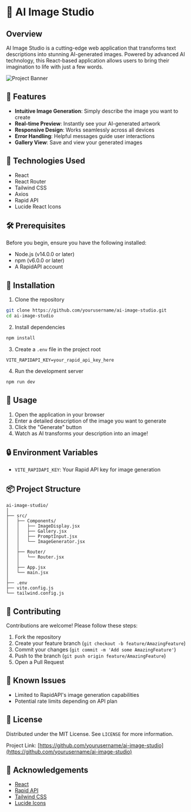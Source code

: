 # 🎨 AI Image Studio

## Overview

AI Image Studio is a cutting-edge web application that transforms text descriptions into stunning AI-generated images. Powered by advanced AI technology, this React-based application allows users to bring their imagination to life with just a few words.

![Project Banner](https://via.placeholder.com/800x400.png?text=AI+Image+Studio+Banner)

## 🌟 Features

- **Intuitive Image Generation**: Simply describe the image you want to create
- **Real-time Preview**: Instantly see your AI-generated artwork
- **Responsive Design**: Works seamlessly across all devices
- **Error Handling**: Helpful messages guide user interactions
- **Gallery View**: Save and view your generated images

## 🚀 Technologies Used

- React
- React Router
- Tailwind CSS
- Axios
- Rapid API
- Lucide React Icons

## 🛠️ Prerequisites

Before you begin, ensure you have the following installed:
- Node.js (v14.0.0 or later)
- npm (v6.0.0 or later)
- A RapidAPI account

## 🔧 Installation

1. Clone the repository
```bash
git clone https://github.com/yourusername/ai-image-studio.git
cd ai-image-studio
```

2. Install dependencies
```bash
npm install
```

3. Create a `.env` file in the project root
```
VITE_RAPIDAPI_KEY=your_rapid_api_key_here
```

4. Run the development server
```bash
npm run dev
```

## 🌈 Usage

1. Open the application in your browser
2. Enter a detailed description of the image you want to generate
3. Click the "Generate" button
4. Watch as AI transforms your description into an image!

## 🔒 Environment Variables

- `VITE_RAPIDAPI_KEY`: Your Rapid API key for image generation

## 📦 Project Structure

```
ai-image-studio/
│
├── src/
│   ├── Components/
│   │   ├── ImageDisplay.jsx
│   │   ├── Gallery.jsx
│   │   ├── PromptInput.jsx
│   │   └── ImageGenerator.jsx
│   │
│   ├── Router/
│   │   └── Router.jsx
│   │
│   ├── App.jsx
│   └── main.jsx
│
├── .env
├── vite.config.js
└── tailwind.config.js
```

## 🤝 Contributing

Contributions are welcome! Please follow these steps:

1. Fork the repository
2. Create your feature branch (`git checkout -b feature/AmazingFeature`)
3. Commit your changes (`git commit -m 'Add some AmazingFeature'`)
4. Push to the branch (`git push origin feature/AmazingFeature`)
5. Open a Pull Request

## 🐛 Known Issues

- Limited to RapidAPI's image generation capabilities
- Potential rate limits depending on API plan

## 📝 License

Distributed under the MIT License. See `LICENSE` for more information.



Project Link: [https://github.com/yourusername/ai-image-studio](https://github.com/yourusername/ai-image-studio)

## 🙏 Acknowledgements

- [React](https://reactjs.org/)
- [Rapid API](https://rapidapi.com/)
- [Tailwind CSS](https://tailwindcss.com/)
- [Lucide Icons](https://lucide.dev/)

